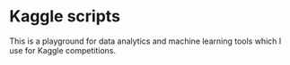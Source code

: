 Kaggle scripts
==============

This is a playground for data analytics and machine learning tools which I use for Kaggle competitions. 
